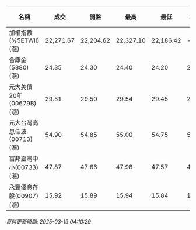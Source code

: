 | 名稱 | 成交 | 開盤 | 最高 | 最低 | 均價 | 成交金額(億) | 昨收 | 漲跌幅 | 漲跌 | 總量 | 昨量 | 振幅 |
| -------- | -------- | -------- | -------- |-------- | -------- | -------- |-------- |-------- |-------- | -------- | -------- |-------- |
|加權指數(%5ETWII) (漲)|22,271.67|22,204.62|22,327.10|22,186.42|-|2,744.69|22,118.63|0.69%|153.04|5,776,499|0|0.64%|
|合庫金(5880) (漲)|24.35|24.30|24.40|24.20|24.33|2.04|24.25|0.41%|0.10|8,368|10,987|0.82%|
|元大美債20年(00679B) (漲)|29.51|29.50|29.54|29.45|29.51|10.06|29.35|0.55%|0.16|34,101|28,218|0.31%|
|元大台灣高息低波(00713) (漲)|54.90|54.85|55.00|54.75|54.89|7.80|54.60|0.55%|0.30|14,205|19,748|0.46%|
|富邦臺灣中小(00733) (漲)|47.87|47.66|47.98|47.57|47.78|0.330|47.18|1.46%|0.69|691|864|0.87%|
|永豐優息存股(00907) (漲)|15.92|15.89|15.94|15.84|15.89|0.189|15.83|0.57%|0.09|1,192|1,731|0.63%|
###### 資料更新時間: 2025-03-19 04:10:29